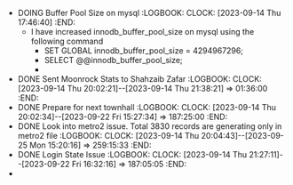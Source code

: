- DOING Buffer Pool Size on mysql
  :LOGBOOK:
  CLOCK: [2023-09-14 Thu 17:46:40]
  :END:
	- I have increased innodb_buffer_pool_size on mysql using the following command
		- SET GLOBAL innodb_buffer_pool_size = 4294967296;
		- SELECT @@innodb_buffer_pool_size;
		-
- DONE Sent Moonrock Stats to Shahzaib Zafar
  :LOGBOOK:
  CLOCK: [2023-09-14 Thu 20:02:21]--[2023-09-14 Thu 21:38:21] =>  01:36:00
  :END:
- DONE Prepare for next townhall
  :LOGBOOK:
  CLOCK: [2023-09-14 Thu 20:02:34]--[2023-09-22 Fri 15:27:34] =>  187:25:00
  :END:
- DONE Look into metro2 issue. Total 3830 records are generating only in metro2 file
  :LOGBOOK:
  CLOCK: [2023-09-14 Thu 20:04:43]--[2023-09-25 Mon 15:20:16] =>  259:15:33
  :END:
- DONE Login State Issue
  :LOGBOOK:
  CLOCK: [2023-09-14 Thu 21:27:11]--[2023-09-22 Fri 16:32:16] =>  187:05:05
  :END:
-